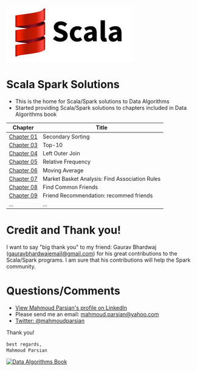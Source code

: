 ![Scala Spark Solutions](./scala.jpeg)

Scala Spark Solutions
=====================
* This is the home for Scala/Spark solutions to Data Algorithms
* Started providing Scala/Spark solutions to chapters included in Data Algorithms book

Chapter                             |  Title                                          |
----------------------------------- | ----------------------------------------------- | 
[Chapter 01](./chap01/scala/)       |  Secondary Sorting                              | 
[Chapter 03](./chap03/scala/)       |  Top-10                                         |
[Chapter 04](./chap04/scala/)       |  Left Outer Join                                |
[Chapter 05](./chap05/scala/)       |  Relative Frequency                             |
[Chapter 06](./chap06/scala/)       |  Moving Average                                 |
[Chapter 07](./chap07/scala/)       |  Market Basket Analysis: Find Association Rules |
[Chapter 08](./chap08/scala/)       |  Find Common Friends                            |
[Chapter 09](./chap09/scala/)       |  Friend Recommendation: recommed friends        |
...                                 |  ...                                            |

Credit and Thank you!
=====================
I want to say "big thank you" to my friend: Gaurav Bhardwaj (<gauravbhardwajemail@gmail.com>)
for his great contributions to the Scala/Spark programs. I am 
sure that his contributions will help the Spark community.

Questions/Comments
==================
* [View Mahmoud Parsian's profile on LinkedIn](http://www.linkedin.com/in/mahmoudparsian)
* Please send me an email: <mahmoud.parsian@yahoo.com>
* [Twitter: @mahmoudparsian](http://twitter.com/mahmoudparsian) 

Thank you!
````
best regards,
Mahmoud Parsian
````

[![Data Algorithms Book](https://github.com/mahmoudparsian/data-algorithms-book/raw/master/misc/large-image.jpg)](http://shop.oreilly.com/product/0636920033950.do)
